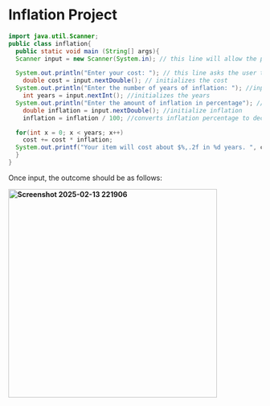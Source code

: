 # Inflation Project

````java
import java.util.Scanner;
public class inflation{
  public static void main (String[] args){
  Scanner input = new Scanner(System.in); // this line will allow the program to read the user inputs.

  System.out.println("Enter your cost: "); // this line asks the user to enter the cost of the item.
    double cost = input.nextDouble(); // initializes the cost
  System.out.println("Enter the number of years of inflation: "); //input the number of years of inflation
    int years = input.nextInt(); //initializes the years
  System.out.println("Enter the amount of inflation in percentage"); //inputs percentage of inflation
    double inflation = input.nextDouble(); //initialize inflation
    inflation = inflation / 100; //converts inflation percentage to decimal

  for(int x = 0; x < years; x++)
    cost += cost * inflation;
  System.out.printf("Your item will cost about $%,.2f in %d years. ", cost, years); //this will print out the calculation
  }
}
````

Once input, the outcome should be as follows: 

<b><img width="415" alt="Screenshot 2025-02-13 221906" src="https://github.com/user-attachments/assets/ab917d37-6631-4581-876c-5c3f8a2db945" />
